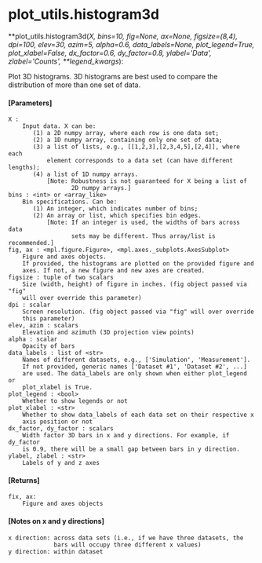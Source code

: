 # plot_utils.histogram3d

**plot_utils.histogram3d(*X, bins=10, fig=None, ax=None, figsize=(8,4), dpi=100, elev=30, azim=5, alpha=0.6, data_labels=None, plot_legend=True, plot_xlabel=False, dx_factor=0.6, dy_factor=0.8, ylabel='Data', zlabel='Counts', \*\*legend_kwargs*):

Plot 3D histograms. 3D histograms are best used to compare the distribution
of more than one set of data.

#### [Parameters]
    X :
        Input data. X can be:
           (1) a 2D numpy array, where each row is one data set;
           (2) a 1D numpy array, containing only one set of data;
           (3) a list of lists, e.g., [[1,2,3],[2,3,4,5],[2,4]], where each
               element corresponds to a data set (can have different lengths);
           (4) a list of 1D numpy arrays.
               [Note: Robustness is not guaranteed for X being a list of
                      2D numpy arrays.]
    bins : <int> or <array_like>
        Bin specifications. Can be:
           (1) An integer, which indicates number of bins;
           (2) An array or list, which specifies bin edges.
               [Note: If an integer is used, the widths of bars across data
                      sets may be different. Thus array/list is recommended.]
    fig, ax : <mpl.figure.Figure>, <mpl.axes._subplots.AxesSubplot>
        Figure and axes objects.
        If provided, the histograms are plotted on the provided figure and
        axes. If not, a new figure and new axes are created.
    figsize : tuple of two scalars
        Size (width, height) of figure in inches. (fig object passed via "fig"
        will over override this parameter)
    dpi : scalar
        Screen resolution. (fig object passed via "fig" will over override
        this parameter)
    elev, azim : scalars
        Elevation and azimuth (3D projection view points)
    alpha : scalar
        Opacity of bars
    data_labels : list of <str>
        Names of different datasets, e.g., ['Simulation', 'Measurement'].
        If not provided, generic names ['Dataset #1', 'Dataset #2', ...]
        are used. The data_labels are only shown when either plot_legend or
        plot_xlabel is True.
    plot_legend : <bool>
        Whether to show legends or not
    plot_xlabel : <str>
        Whether to show data_labels of each data set on their respective x
        axis position or not
    dx_factor, dy_factor : scalars
        Width factor 3D bars in x and y directions. For example, if dy_factor
        is 0.9, there will be a small gap between bars in y direction.
    ylabel, zlabel : <str>
        Labels of y and z axes

#### [Returns]
    fix, ax:
        Figure and axes objects

#### [Notes on x and y directions]
    x direction: across data sets (i.e., if we have three datasets, the
                 bars will occupy three different x values)
    y direction: within dataset